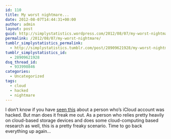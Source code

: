 ```yaml
---
id: 110
title: My worst nightmare...
date: 2012-08-07T14:44:31+00:00
author: admin
layout: post
guid: http://simplystatistics.wordpress.com/2012/08/07/my-worst-nightmare
permalink: /2012/08/07/my-worst-nightmare/
tumblr_simplystatistics_permalink:
  - http://simplystatistics.tumblr.com/post/28909621928/my-worst-nightmare
tumblr_simplystatistics_id:
  - 28909621928
dsq_thread_id:
  - 933998846
categories:
  - Uncategorized
tags:
  - cloud
  - hacked
  - nightmare
---
```

I don&#8217;t know if you have <a href="http://www.emptyage.com/post/28679875595/yes-i-was-hacked-hard" target="_blank">seen this</a> about a person who&#8217;s iCloud account was hacked. But man does it freak me out. As a person who relies pretty heavily on cloud-based storage devices and does some cloud-computing based research as well, this is a pretty freaky scenario. Time to go back everything up again&#8230;